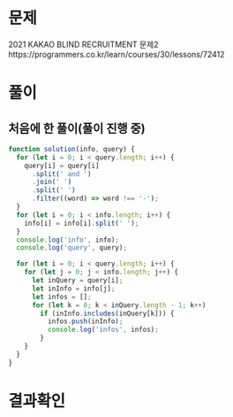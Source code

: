 <h1>문제</h1>
2021 KAKAO BLIND RECRUITMENT 문제2 <br />
https://programmers.co.kr/learn/courses/30/lessons/72412

<h1>풀이</h1>
<h2>처음에 한 풀이(풀이 진행 중)</h2>

```jsx
function solution(info, query) {
  for (let i = 0; i < query.length; i++) {
    query[i] = query[i]
      .split(' and ')
      .join(' ')
      .split(' ')
      .filter((word) => word !== '-');
  }
  for (let i = 0; i < info.length; i++) {
    info[i] = info[i].split(' ');
  }
  console.log('info', info);
  console.log('query', query);

  for (let i = 0; i < query.length; i++) {
    for (let j = 0; j < info.length; j++) {
      let inQuery = query[i];
      let inInfo = info[j];
      let infos = [];
      for (let k = 0; k < inQuery.length - 1; k++)
        if (inInfo.includes(inQuery[k])) {
          infos.push(inInfo);
          console.log('infos', infos);
        }
    }
  }
}

```

<h1>결과확인</h1>
